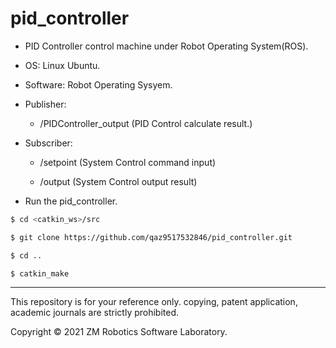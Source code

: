 # pid_controller

- PID Controller control machine under Robot Operating System(ROS).

- OS: Linux Ubuntu.

- Software: Robot Operating Sysyem.

- Publisher:

  - /PIDController_output (PID Control calculate result.)

- Subscriber:

  - /setpoint (System Control command input)

  - /output (System Control output result)

- Run the pid_controller.

``` bash
$ cd <catkin_ws>/src
```

``` bash
$ git clone https://github.com/qaz9517532846/pid_controller.git
```

``` bash
$ cd ..
```

``` bash
$ catkin_make
```
------

This repository is for your reference only. copying, patent application, academic journals are strictly prohibited.

Copyright © 2021 ZM Robotics Software Laboratory.
